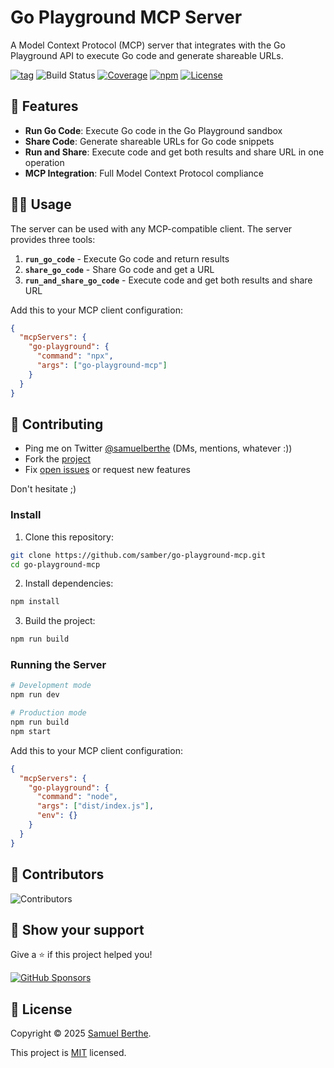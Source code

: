 # Go Playground MCP Server

A Model Context Protocol (MCP) server that integrates with the Go Playground API to execute Go code and generate shareable URLs.

[![tag](https://img.shields.io/github/tag/samber/go-playground-mcp.svg)](https://github.com/samber/go-playground-mcp/releases)
![Build Status](https://github.com/samber/go-playground-mcp/actions/workflows/test.yml/badge.svg)
[![Coverage](https://img.shields.io/codecov/c/github/samber/go-playground-mcp)](https://codecov.io/gh/samber/go-playground-mcp)
[![npm](https://img.shields.io/badge/npm-go--playground--mcp-red?logo=npm)](https://www.npmjs.com/package/go-playground-mcp)
[![License](https://img.shields.io/badge/License-MIT-green.svg)](LICENSE)

## 🧙 Features

- **Run Go Code**: Execute Go code in the Go Playground sandbox
- **Share Code**: Generate shareable URLs for Go code snippets
- **Run and Share**: Execute code and get both results and share URL in one operation
- **MCP Integration**: Full Model Context Protocol compliance

## 🏃‍♂️ Usage

The server can be used with any MCP-compatible client. The server provides three tools:

1. **`run_go_code`** - Execute Go code and return results
2. **`share_go_code`** - Share Go code and get a URL
3. **`run_and_share_go_code`** - Execute code and get both results and share URL

Add this to your MCP client configuration:

```json
{
  "mcpServers": {
    "go-playground": {
      "command": "npx",
      "args": ["go-playground-mcp"]
    }
  }
}
```

## 🤝 Contributing

- Ping me on Twitter [@samuelberthe](https://twitter.com/samuelberthe) (DMs, mentions, whatever :))
- Fork the [project](https://github.com/samber/go-playground-mcp)
- Fix [open issues](https://github.com/samber/go-playground-mcp/issues) or request new features

Don't hesitate ;)

### Install

1. Clone this repository:
```bash
git clone https://github.com/samber/go-playground-mcp.git
cd go-playground-mcp
```

2. Install dependencies:
```bash
npm install
```

3. Build the project:
```bash
npm run build
```

### Running the Server

```bash
# Development mode
npm run dev

# Production mode
npm run build
npm start
```

Add this to your MCP client configuration:

```json
{
  "mcpServers": {
    "go-playground": {
      "command": "node",
      "args": ["dist/index.js"],
      "env": {}
    }
  }
}
```

## 👤 Contributors

![Contributors](https://contrib.rocks/image?repo=samber/go-playground-mcp)

## 💫 Show your support

Give a ⭐️ if this project helped you!

[![GitHub Sponsors](https://img.shields.io/github/sponsors/samber?style=for-the-badge)](https://github.com/sponsors/samber)

## 📝 License

Copyright © 2025 [Samuel Berthe](https://github.com/samber).

This project is [MIT](./LICENSE) licensed.
